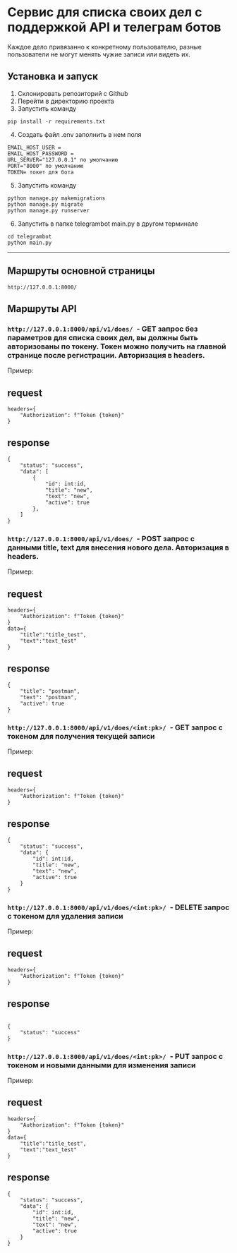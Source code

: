 # Сервис для списка своих дел с поддержкой API и телеграм ботов
Каждое дело привязанно к конкретному пользователю, разные пользователи не могут менять чужие записи или видеть их.
## Установка и запуск

1. Склонировать репозиторий с Github
2. Перейти в директорию проекта
3. Запустить команду 
```
pip install -r requirements.txt
```
4. Создать файл .env заполнить в нем поля 
```
EMAIL_HOST_USER =
EMAIL_HOST_PASSWORD = 
URL_SERVER="127.0.0.1" по умолчанию
PORT="8000" по умолчанию
TOKEN= токет для бота
```

5. Запустить команду
```
python manage.py makemigrations
python manage.py migrate
python manage.py runserver
```
6. Запустить в папке telegrambot main.py в другом терминале
```
cd telegrambot
python main.py
```

***
## Маршруты основной страницы

```http://127.0.0.1:8000/ ```

## Маршруты API

### ```http://127.0.0.1:8000/api/v1/does/ ```- GET запрос без параметров для списка своих дел, вы должны быть авторизованы по токену. Токен можно получить на главной странице после регистрации. Авторизация в headers.
Пример:


## request
```
headers={
    "Authorization": f"Token {token}"
}
```

## response
```
{
    "status": "success",
    "data": [
        {
            "id": int:id,
            "title": "new",
            "text": "new",
            "active": true
        },
    ]
}
```

### ```http://127.0.0.1:8000/api/v1/does/ ```- POST запрос с данными title, text для внесения нового дела. Авторизация в headers.
Пример:

## request
```
headers={
    "Authorization": f"Token {token}"
}
data={
    "title":"title_test",
    "text":"text_test"
}
```

## response
```
{
    "title": "postman",
    "text": "postman",
    "active": true
}
```



### ```http://127.0.0.1:8000/api/v1/does/<int:pk>/ ```- GET запрос с токеном для получения текущей записи
Пример:

## request
```
headers={
    "Authorization": f"Token {token}"
}
```

## response
```
{
    "status": "success",
    "data": {
        "id": int:id,
        "title": "new",
        "text": "new",
        "active": true
    }
}
```



### ```http://127.0.0.1:8000/api/v1/does/<int:pk>/ ```- DELETE запрос с токеном для удаления записи
Пример:

## request
```
headers={
    "Authorization": f"Token {token}"
}
```
## response
```

{
    "status": "success"
}
```

### ```http://127.0.0.1:8000/api/v1/does/<int:pk>/ ```- PUT запрос с токеном и новыми данными для изменения записи
Пример:
## request
```
headers={
    "Authorization": f"Token {token}"
}
data={
    "title":"title_test",
    "text":"text_test"
}
```
## response
```
{
    "status": "success",
    "data": {
        "id": int:id,
        "title": "new",
        "text": "new",
        "active": true
    }
}
```
